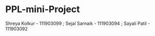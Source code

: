 # PPL-mini-Project
Shreya Kolkur - 111903099 ; Sejal Sarnaik - 111903094 ; Sayali Patil - 111903092
